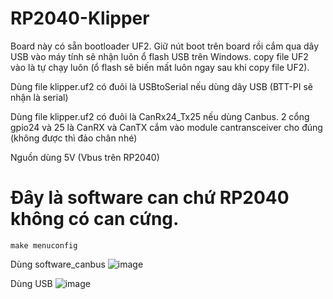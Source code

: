 # RP2040-Klipper
Board này có sẵn bootloader UF2. Giữ nút boot  trên board rồi cắm qua dây USB vào máy tính sẽ nhận luôn ổ flash USB trên Windows. copy file UF2 vào là tự chạy luôn (ổ flash sẽ biến mất luôn ngay sau khi copy file UF2). 

Dùng file klipper.uf2 có đuôi là USBtoSerial nếu dùng dây USB (BTT-PI sẽ nhận là serial)

Dùng file klipper.uf2 có đuôi là CanRx24_Tx25 nếu dùng Canbus. 2 cổng gpio24 và 25 là CanRX và CanTX cắm vào module cantransceiver cho đúng (không được thì đảo chân nhé)

Nguồn dùng 5V (Vbus trên RP2040)

# Đây là software can chứ RP2040 không có can cứng.

    make menuconfig

Dùng software_canbus ![image](https://github.com/user-attachments/assets/a1e73a49-6cfc-4fd9-bc3b-eea2a604c77f)

Dùng USB ![image](https://github.com/user-attachments/assets/8645524a-61b7-4067-9db8-c5be31456ccb)




